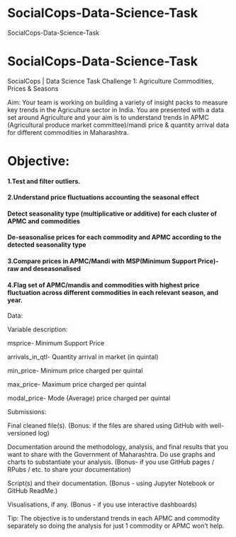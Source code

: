 # SocialCops-Data-Science-Task
SocialCops-Data-Science-Task
# SocialCops-Data-Science-Task
SocialCops | Data Science Task 
Challenge 1: Agriculture Commodities, Prices & Seasons

Aim: Your team is working on building a variety of insight packs to measure key trends in the Agriculture sector in India. You are presented with a data set around Agriculture and your aim is to understand trends in APMC (Agricultural produce market committee)/mandi price & quantity arrival data for different commodities in Maharashtra.

# Objective:

#### 1.Test and filter outliers.

#### 2.Understand price fluctuations accounting the seasonal effect

#### Detect seasonality type (multiplicative or additive) for each cluster of APMC and commodities

#### De-seasonalise prices for each commodity and APMC according to the detected seasonality type

#### 3.Compare prices in APMC/Mandi with MSP(Minimum Support Price)- raw and deseasonalised

#### 4.Flag set of APMC/mandis and commodities with highest price fluctuation across different commodities in each relevant season, and year.

Data:

Variable description:

msprice- Minimum Support Price

arrivals_in_qtl- Quantity arrival in market (in quintal)

min_price- Minimum price charged per quintal

max_price- Maximum price charged per quintal

modal_price- Mode (Average) price charged per quintal


Submissions:

Final cleaned file(s). (Bonus: if the files are shared using GitHub with well-versioned log)

Documentation around the methodology, analysis, and final results that you want to share with the Government of Maharashtra. Do use graphs and charts to substantiate your analysis. (Bonus- if you use GitHub pages / RPubs / etc. to share your documentation)

Script(s) and their documentation. (Bonus - using Jupyter Notebook or GitHub ReadMe.)

Visualisations, if any. (Bonus - if you use interactive dashboards)


Tip: The objective is to understand trends in each APMC and commodity separately so doing the analysis for just 1 commodity or APMC won’t help.

